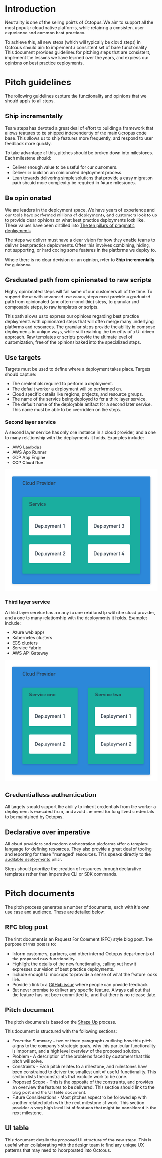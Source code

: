 # Introduction

Neutrality is one of the selling points of Octopus. We aim to support all the most popular cloud native platforms, while retaining a consistent user experience and common best practices.

To achieve this, all new steps (which will typically be cloud steps) in Octopus should aim to implement a consistent set of base functionality. This document provides guidelines for pitching steps that are consistent, implement the lessons we have learned over the years, and express our opinions on best practice deployments.

# Pitch guidelines

The following guidelines capture the functionality and opinions that we should apply to all steps.

## Ship incrementally

Team steps has devoted a great deal of effort to building a framework that allows features to be shipped independently of the main Octopus code base. This allows us to ship features more frequently, and respond to user feedback more quickly.

To take advantage of this, pitches should be broken down into milestones. Each milestone should:

* Deliver enough value to be useful for our customers.
* Deliver or build on an opinionated deployment process.
* Lean towards delivering simple solutions that provide a easy migration path should more complexity be required in future milestones.

## Be opinionated

We are leaders in the deployment space. We have years of experience and our tools have performed millions of deployments, and customers look to us to provide clear opinions on what best practice deployments look like. These values have been distilled into [The ten pillars of pragmatic deployments](https://octopus.com/blog/ten-pillars-of-pragmatic-deployments).

The steps we deliver must have a clear vision for how they enable teams to deliver best practice deployments. Often this involves combining, hiding, not supporting, or hard coding some features in the platforms we deploy to.

Where there is no clear decision on an opinion, refer to **Ship incrementally** for guidance.

## Graduated path from opinionated to raw scripts

Highly opinionated steps will fail some of our customers all of the time. To support those with advanced use cases, steps must provide a graduated path from opinionated (and often monolithic) steps, to granular and composable steps, to raw templates or scripts.

This path allows us to express our opinions regarding best practice deployments with opinionated steps that will often merge many underlying platforms and resources. The granular steps provide the ability to compose deployments in unique ways, while still retaining the benefits of a UI driven approach. Raw templates or scripts provide the ultimate level of customization, free of the opinions baked into the specialized steps.

## Use targets

Targets must be used to define where a deployment takes place. Targets should capture:

* The credentials required to perform a deployment.
* The default worker a deployment will be performed on.
* Cloud specific details like regions, projects, and resource groups.
* The name of the service being deployed to for a third layer service.
* The default name of the deployable artifact for a second later service. This name must be able to be overridden on the steps.

### Second layer service

A second layer service has only one instance in a cloud provider, and a one to many relationship with the deployments it holds. Examples include:

* AWS Lambdas
* AWS App Runner
* GCP App Engine
* GCP Cloud Run

![](assets/secondlayerservice.png)

### Third layer service

A third layer service has a many to one relationship with the cloud provider, and a one to many relationship with the deployments it holds. Examples include:

* Azure web apps
* Kubernetes clusters
* ECS clusters
* Service Fabric
* AWS API Gateway

![](assets/thirdlayerservice.png)

## Credentialless authentication

All targets should support the ability to inherit credentials from the worker a deployment is executed from, and avoid the need for long lived credentials to be maintained by Octopus.

## Declarative over imperative

All cloud providers and modern orchestration platforms offer a template language for defining resources. They also provide a great deal of tooling and reporting for these "managed" resources. This speaks directly to the [auditable deployments](https://octopus.com/blog/ten-pillars-of-pragmatic-deployments#auditable-deployments) pillar.

Steps should prioritize the creation of resources through declarative templates rather than imperative CLI or SDK commands.

# Pitch documents

The pitch process generates a number of documents, each with it's own use case and audience. These are detailed below.

## RFC blog post

The first document is an Request For Comment (RFC) style blog post. The purpose of this post is to:

* Inform customers, partners, and other internal Octopus departments of the proposed new functionality.
* Highlight the details of the new functionality, calling out how it expresses our vision of best practice deployments.
* Include enough UI mockups to provide a sense of what the feature looks like.
* Provide a link to a [GitHub issue](https://github.com/OctopusDeploy/StepsFeedback/issues) where people can provide feedback.
* But never promise to deliver any specific feature. Always call out that the feature has not been committed to, and that there is no release date.

## Pitch document

The pitch document is based on the [Shape Up](https://basecamp.com/shapeup/webbook) process.

This document is structured with the following sections:

* Executive Summary - two or three paragraphs outlining how this pitch aligns to the company's strategic goals, why this particular functionality is important, and a high level overview of the proposed solution.
* Problem - A description of the problems faced by customers that this pitch will solve.
* Constraints - Each pitch relates to a milestone, and milestones have been constrained to deliver the smallest unit of useful functionality. This section lists the constraints that exclude work to be done.
* Proposed Scope - This is the opposite of the constraints, and provides an overview the features to be delivered. This section should link to the blog post and the UI table document.
* Future Considerations - Most pitches expect to be followed up with another related pitch with the next milestone of work. This section provides a very high level list of features that might be considered in the next milestone.

## UI table

This document details the proposed UI structure of the new steps. This is useful when collaborating with the design team to find any unique UX patterns that may need to incorporated into Octopus.
